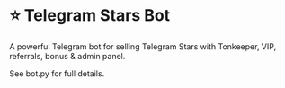 # ⭐ Telegram Stars Bot
A powerful Telegram bot for selling Telegram Stars with Tonkeeper, VIP, referrals, bonus & admin panel.

See bot.py for full details.